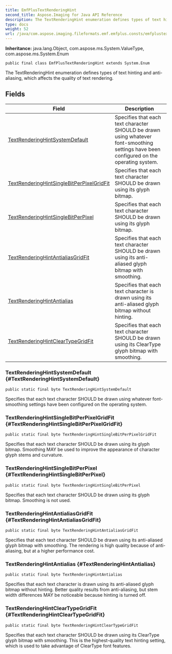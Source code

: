 ```yaml
---
title: EmfPlusTextRenderingHint
second_title: Aspose.Imaging for Java API Reference
description: The TextRenderingHint enumeration defines types of text hinting and anti-aliasing which affects the quality of text rendering.
type: docs
weight: 52
url: /java/com.aspose.imaging.fileformats.emf.emfplus.consts/emfplustextrenderinghint/
---
```

**Inheritance:**
java.lang.Object, com.aspose.ms.System.ValueType, com.aspose.ms.System.Enum
```
public final class EmfPlusTextRenderingHint extends System.Enum
```

The TextRenderingHint enumeration defines types of text hinting and anti-aliasing, which affects the quality of text rendering.
## Fields

| Field | Description |
| --- | --- |
| [TextRenderingHintSystemDefault](#TextRenderingHintSystemDefault) | Specifies that each text character SHOULD be drawn using whatever font-smoothing settings have been configured on the operating system. |
| [TextRenderingHintSingleBitPerPixelGridFit](#TextRenderingHintSingleBitPerPixelGridFit) | Specifies that each text character SHOULD be drawn using its glyph bitmap. |
| [TextRenderingHintSingleBitPerPixel](#TextRenderingHintSingleBitPerPixel) | Specifies that each text character SHOULD be drawn using its glyph bitmap. |
| [TextRenderingHintAntialiasGridFit](#TextRenderingHintAntialiasGridFit) | Specifies that each text character SHOULD be drawn using its anti-aliased glyph bitmap with smoothing. |
| [TextRenderingHintAntialias](#TextRenderingHintAntialias) | Specifies that each text character is drawn using its anti-aliased glyph bitmap without hinting. |
| [TextRenderingHintClearTypeGridFit](#TextRenderingHintClearTypeGridFit) | Specifies that each text character SHOULD be drawn using its ClearType glyph bitmap with smoothing. |
### TextRenderingHintSystemDefault {#TextRenderingHintSystemDefault}
```
public static final byte TextRenderingHintSystemDefault
```


Specifies that each text character SHOULD be drawn using whatever font-smoothing settings have been configured on the operating system.

### TextRenderingHintSingleBitPerPixelGridFit {#TextRenderingHintSingleBitPerPixelGridFit}
```
public static final byte TextRenderingHintSingleBitPerPixelGridFit
```


Specifies that each text character SHOULD be drawn using its glyph bitmap. Smoothing MAY be used to improve the appearance of character glyph stems and curvature.

### TextRenderingHintSingleBitPerPixel {#TextRenderingHintSingleBitPerPixel}
```
public static final byte TextRenderingHintSingleBitPerPixel
```


Specifies that each text character SHOULD be drawn using its glyph bitmap. Smoothing is not used.

### TextRenderingHintAntialiasGridFit {#TextRenderingHintAntialiasGridFit}
```
public static final byte TextRenderingHintAntialiasGridFit
```


Specifies that each text character SHOULD be drawn using its anti-aliased glyph bitmap with smoothing. The rendering is high quality because of anti-aliasing, but at a higher performance cost.

### TextRenderingHintAntialias {#TextRenderingHintAntialias}
```
public static final byte TextRenderingHintAntialias
```


Specifies that each text character is drawn using its anti-aliased glyph bitmap without hinting. Better quality results from anti-aliasing, but stem width differences MAY be noticeable because hinting is turned off.

### TextRenderingHintClearTypeGridFit {#TextRenderingHintClearTypeGridFit}
```
public static final byte TextRenderingHintClearTypeGridFit
```


Specifies that each text character SHOULD be drawn using its ClearType glyph bitmap with smoothing. This is the highest-quality text hinting setting, which is used to take advantage of ClearType font features.

